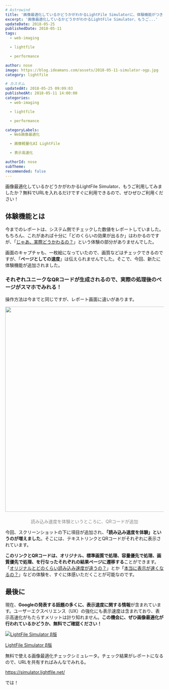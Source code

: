 ```yaml
---
# Astrowind
title: '画像最適化しているかどうかがわかるLightFile Simulatorに、体験機能がつきました！最適化したあとのページが実際にみれちゃいます！'
excerpt: '画像最適化しているかどうかがわかるLightFile Simulator、もうご...'
updateDate: 2018-05-25
publishedDate: 2018-05-11
tags: 
  - web-imaging

  - lightfile

  - performance

author: nose
image: https://blog.ideamans.com/assets/2018-05-11-simulator-ogp.jpg
category: lightfile

# カスタム
updatedAt: 2018-05-25 09:09:03
publishedAt: 2018-05-11 14:00:00
categories: 
  - web-imaging

  - lightfile

  - performance

categoryLabels: 
  - Web画像最適化

  - 画像軽量化AI LightFile

  - 表示高速化

authorId: nose
subTheme: 
recommended: false
---
```


<p>画像最適化しているかどうかがわかるLightFile Simulator、もうご利用してみましたか？無料でURLを入れるだけですぐに利用できるので、ぜひぜひご利用ください！</p>
<h2>体験機能とは</h2>
<p>今までのレポートは、システム側でチェックした数値をレポートしていました。もちろん、これがあれば十分に「どのくらいの効果が出るか」はわかるのですが、「<span style="text-decoration: underline;">じゃあ、実際どうかわるの？</span>」という体験の部分がありませんでした。</p>
<p>画面のキャプチャも、一枚絵になっていたので、画質などはチェックできるのですが、「<strong>ページとしての速度</strong>」は伝えられませんでした。そこで、今回、新たに体験機能が追加されました。</p>
<h3>それぞれユニークなQRコードが生成されるので、実際の処理後のページがスマホでみれる！</h3>
<p>操作方法は今までと同じですが、レポート画面に違いがあります。</p>
<p style="text-align: center;"><img alt="2018-05-11-simulator-01.jpg" src="https://blog.ideamans.com/images/2018-05-11-simulator-01.jpg" width="1212" height="651" class="mt-image-center" style="text-align: center; display: block; margin: 0 auto 20px;"><span style="color: #888888;">読み込み速度を体験というところに、QRコードが追加</span></p>
<p>今回、スクリーンショットの下に項目が追加され、<strong>「読み込み速度を体験」というのが増えました</strong>。そこには、テキストリンクとQRコードがそれぞれに表示されています。</p>
<p><strong>このリンクとQRコードは、オリジナル、標準画質で処理、容量優先で処理、画質優先で処理、を行なったそれぞれの結果ページに遷移する</strong>ことができます。「<span style="text-decoration: underline;">オリジナルとどのくらい読み込み速度が違うの？</span>」とか「<span style="text-decoration: underline;">本当に表示が速くなるの？</span>」などの体験を、すぐに体感いただくことが可能なのです。</p>
<p> </p>
<h2>最後に</h2>
<p>現在、<strong>Googleの発表する話題の多くに、表示速度に関する情報</strong>が含まれています。ユーザーエクスペリエンス（UX）の強化にも表示速度は含まれており、表示高速化がもたらすメリットは計り知れません。<strong>この機会に、ぜひ画像最適化が行われているかどうか、無料でご確認ください！</strong></p>
<div class="serviceBox">
<div class="serviceImage"><a href="https://simulator.lightfile.net/" target="_blank"><img src="https://blog.ideamans.com/images/service-simulator.jpg" alt="LightFile Simulator β版"></a></div>
<div class="serviceText">
<p class="serviceTitle"><a href="https://simulator.lightfile.net/" target="_blank">LightFile Simulator β版</a></p>
<p class="serviceDesc">無料で使える画像最適化チェックシミュレータ。チェック結果がレポートになるので、URLを共有すればみんなでみれる。</p>
<p class="serviceLink"><a href="https://simulator.lightfile.net/" target="_blank">https://simulator.lightfile.net/</a></p>
</div>
</div>
<p>では！</p>
<p> </p>
